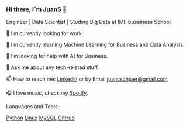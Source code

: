 ### Hi there, I´m JuanS 👋

Engineer | Data Scientist | Studing Big Data at IMF buseiness School

🔭 I’m currently looking for work.

🌱 I’m currently learning Machine Learning for Business and Data Analysis.

🤔 I’m looking for help with AI for Business.

💬 Ask me about any tech-related stuff.

📫 How to reach me: [Linkedin](https://www.linkedin.com/in/jcschjaer/) or by Email juancschjaer@gmail.com 

🎧 I love music, check my [Spotify](https://open.spotify.com/user/11101271687?si=bf324107d9c54254).

Languages and Tools:

[Python](https://raw.githubusercontent.com/devicons/devicon/master/icons/python/python-original.svg) [Linux](https://raw.githubusercontent.com/devicons/devicon/master/icons/linux/linux-original.svg) [MySQL](https://raw.githubusercontent.com/devicons/devicon/master/icons/postgresql/postgresql-original.svg) [GitHub](https://raw.githubusercontent.com/devicons/devicon/master/icons/github/github-original-wordmark.svg)
